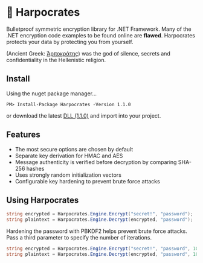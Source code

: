 # :herb: Harpocrates

Bulletproof symmetric encryption library for .NET Framework.
Many of the .NET encryption code examples to be found online are **flawed**.
Harpocrates protects your data by protecting you from yourself.

(Ancient Greek: [Ἁρποκράτης](https://en.wikipedia.org/wiki/Harpocrates)) was the god of silence, secrets and confidentiality in the Hellenistic religion.

## Install
Using the nuget package manager...
```
PM> Install-Package Harpocrates -Version 1.1.0
```

or download the latest [DLL (1.1.0)](https://github.com/mmeyer2k/harpocrates/releases/download/1.1.0/Harpocrates.dll) and import into your project.

## Features
- The most secure options are chosen by default
- Separate key derivation for HMAC and AES
- Message authenticity is verified before decryption by comparing SHA-256 hashes
- Uses strongly random initialization vectors
- Configurable key hardening to prevent brute force attacks

## Using Harpocrates

```csharp
string encrypted = Harpocrates.Engine.Encrypt("secret!", "password");
string plaintext = Harpocrates.Engine.Decrypt(encrypted, "password");
```

Hardening the password with PBKDF2 helps prevent brute force attacks.
Pass a third parameter to specify the number of iterations.
```csharp
string encrypted = Harpocrates.Engine.Encrypt("secret!", "password", 10000);
string plaintext = Harpocrates.Engine.Decrypt(encrypted, "password", 10000);
```
